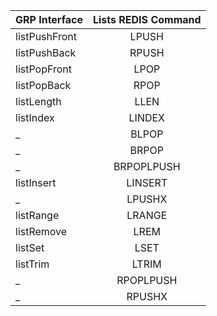 

GRP Interface | Lists REDIS Command |
---|:---:
listPushFront | LPUSH
listPushBack | RPUSH
listPopFront | LPOP
listPopBack | RPOP
listLength | LLEN
listIndex | LINDEX
  _ | BLPOP
 _ | BRPOP
 _ | BRPOPLPUSH
 listInsert | LINSERT
 _ | LPUSHX
 listRange | LRANGE
 listRemove | LREM
 listSet | LSET
 listTrim | LTRIM
_ | RPOPLPUSH
_ | RPUSHX
